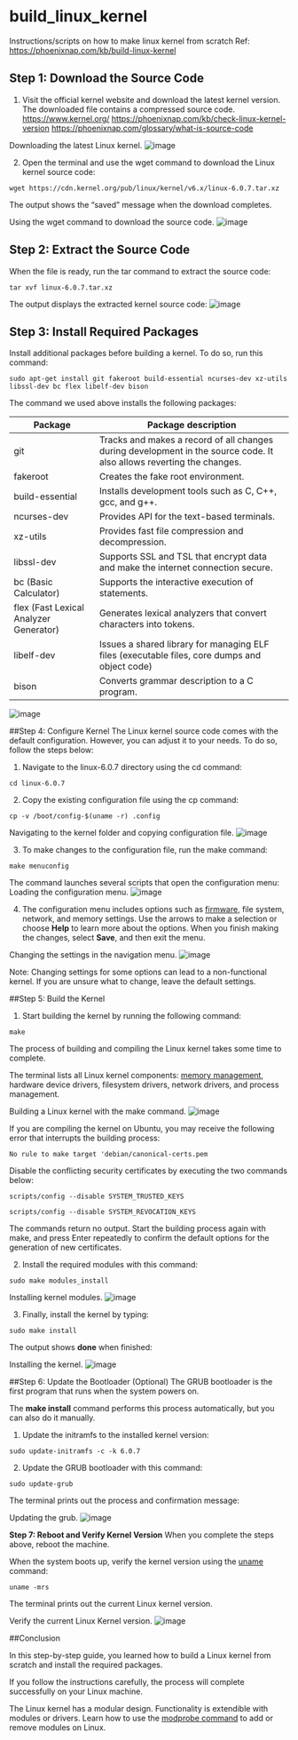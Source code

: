# build_linux_kernel
Instructions/scripts on how to make linux kernel from scratch
Ref: https://phoenixnap.com/kb/build-linux-kernel

## Step 1: Download the Source Code
1. Visit the official kernel website and download the latest kernel version. The downloaded file contains a compressed source code.
https://www.kernel.org/
https://phoenixnap.com/kb/check-linux-kernel-version
https://phoenixnap.com/glossary/what-is-source-code

Downloading the latest Linux kernel.
![image](https://github.com/droidpen/build_linux_kernel/assets/54828368/017c26b9-769b-4b8e-a7f2-3a4cf2e8a0cd)

2. Open the terminal and use the wget command to download the Linux kernel source code:

```
wget https://cdn.kernel.org/pub/linux/kernel/v6.x/linux-6.0.7.tar.xz
```

The output shows the “saved” message when the download completes.

Using the wget command to download the source code.
![image](https://github.com/droidpen/build_linux_kernel/assets/54828368/2e87ab75-72fb-4fde-ba7b-39c5ac5e3f46)

## Step 2: Extract the Source Code
When the file is ready, run the tar command to extract the source code:

```
tar xvf linux-6.0.7.tar.xz
```

The output displays the extracted kernel source code:
![image](https://github.com/droidpen/build_linux_kernel/assets/54828368/6eeaad4b-a963-4dbc-9b9a-1bb2cf78511f)

## Step 3: Install Required Packages
Install additional packages before building a kernel. To do so, run this command:

```
sudo apt-get install git fakeroot build-essential ncurses-dev xz-utils libssl-dev bc flex libelf-dev bison
```

The command we used above installs the following packages:

| Package |	Package description |
| --- | --- |
| git | Tracks and makes a record of all changes during development in the source code. It also allows reverting the changes. |
| fakeroot | Creates the fake root environment.
| build-essential | Installs development tools such as C, C++, gcc, and g++.
| ncurses-dev | Provides API for the text-based terminals.
| xz-utils | Provides fast file compression and decompression.
| libssl-dev | Supports SSL and TSL that encrypt data and make the internet connection secure.
| bc (Basic Calculator) | Supports the interactive execution of statements.
| flex (Fast Lexical Analyzer Generator) | Generates lexical analyzers that convert characters into tokens.
| libelf-dev | Issues a shared library for managing ELF files (executable files, core dumps and object code)
| bison | Converts grammar description to a C program.

![image](https://github.com/droidpen/build_linux_kernel/assets/54828368/73528796-b304-49dd-9c8d-877031747578)


##Step 4: Configure Kernel
The Linux kernel source code comes with the default configuration. However, you can adjust it to your needs. To do so, follow the steps below:

1. Navigate to the linux-6.0.7 directory using the cd command:
```
cd linux-6.0.7
```
2. Copy the existing configuration file using the cp command:
```
cp -v /boot/config-$(uname -r) .config
```
Navigating to the kernel folder and copying configuration file.
![image](https://github.com/droidpen/build_linux_kernel/assets/54828368/8c2d29e7-5eb4-4374-b450-e7d3180dde14)

3. To make changes to the configuration file, run the make command:
```
make menuconfig
```
The command launches several scripts that open the configuration menu:
Loading the configuration menu.
![image](https://github.com/droidpen/build_linux_kernel/assets/54828368/460ff163-66f3-4f21-a6f6-c1b98cd8aa27)

4. The configuration menu includes options such as [firmware](https://phoenixnap.com/glossary/firmware), file system, network, and memory settings. Use the arrows to make a selection or choose **Help** to learn more about the options. When you finish making the changes, select **Save**, and then exit the menu.

Changing the settings in the navigation menu.
![image](https://github.com/droidpen/build_linux_kernel/assets/54828368/e51d5232-50e4-4838-8395-630bc9d9efbe)

Note: Changing settings for some options can lead to a non-functional kernel. If you are unsure what to change, leave the default settings.


##Step 5: Build the Kernel
1. Start building the kernel by running the following command:
```
make
```
The process of building and compiling the Linux kernel takes some time to complete.

The terminal lists all Linux kernel components: [memory management](https://phoenixnap.com/glossary/memory-management), hardware device drivers, filesystem drivers, network drivers, and process management.

Building a Linux kernel with the make command.
![image](https://github.com/droidpen/build_linux_kernel/assets/54828368/68b96a71-2e8d-419f-add1-659866d9a017)

If you are compiling the kernel on Ubuntu, you may receive the following error that interrupts the building process:
```
No rule to make target 'debian/canonical-certs.pem
```
Disable the conflicting security certificates by executing the two commands below:
```
scripts/config --disable SYSTEM_TRUSTED_KEYS
```
```
scripts/config --disable SYSTEM_REVOCATION_KEYS
```
The commands return no output. Start the building process again with make, and press Enter repeatedly to confirm the default options for the generation of new certificates.

2. Install the required modules with this command:
```
sudo make modules_install
```
Installing kernel modules.
![image](https://github.com/droidpen/build_linux_kernel/assets/54828368/1a71560d-5c35-4745-b84b-b2d044df591e)

3. Finally, install the kernel by typing:
```
sudo make install 
```
The output shows **done** when finished:

Installing the kernel.
![image](https://github.com/droidpen/build_linux_kernel/assets/54828368/7fc200e4-b12a-4127-ac78-dbd7b3ea9ba8)


##Step 6: Update the Bootloader (Optional)
The GRUB bootloader is the first program that runs when the system powers on.

The **make install** command performs this process automatically, but you can also do it manually.

1. Update the initramfs to the installed kernel version:
```
sudo update-initramfs -c -k 6.0.7
```
2. Update the GRUB bootloader with this command:
```
sudo update-grub
```
The terminal prints out the process and confirmation message:

Updating the grub.
![image](https://github.com/droidpen/build_linux_kernel/assets/54828368/9fc0743c-ee83-4725-9529-0f31c29bf101)


**Step 7: Reboot and Verify Kernel Version**
When you complete the steps above, reboot the machine.

When the system boots up, verify the kernel version using the [uname](https://phoenixnap.com/kb/uname-linux) command:
```
uname -mrs
```
The terminal prints out the current Linux kernel version.

Verify the current Linux Kernel version.
![image](https://github.com/droidpen/build_linux_kernel/assets/54828368/e6011fc3-0dd7-422d-a9a2-9ee40381687e)

##Conclusion

In this step-by-step guide, you learned how to build a Linux kernel from scratch and install the required packages.

If you follow the instructions carefully, the process will complete successfully on your Linux machine.

The Linux kernel has a modular design. Functionality is extendible with modules or drivers. Learn how to use the [modprobe command](https://phoenixnap.com/kb/modprobe-command) to add or remove modules on Linux.
